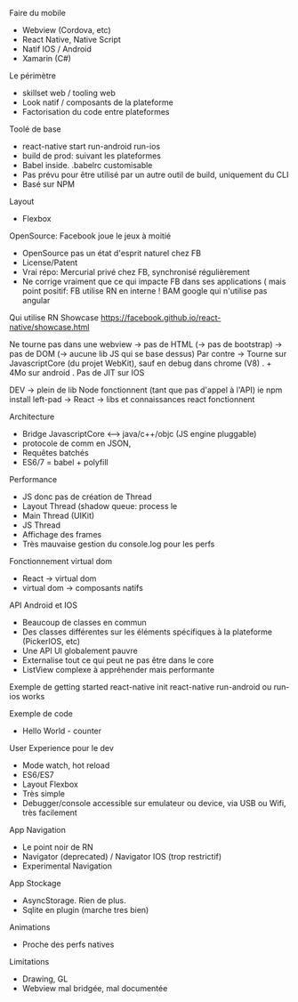 
Faire du mobile
- Webview (Cordova, etc)
- React Native, Native Script
- Natif IOS / Android
- Xamarin (C#)

Le périmètre
- skillset web / tooling web
- Look natif / composants de la plateforme
 - Factorisation du code entre plateformes

Toolé de base
- react-native start run-android run-ios
- build de prod: suivant les plateformes
- Babel inside. .babelrc customisable
- Pas prévu pour être utilisé par un autre outil de build, uniquement du CLI
- Basé sur NPM

Layout
- Flexbox

OpenSource: Facebook joue le jeux à moitié
- OpenSource pas un état d'esprit naturel chez FB
- License/Patent
- Vrai répo: Mercurial privé chez FB, synchronisé régulièrement
- Ne corrige vraiment que ce qui impacte FB dans ses applications (
  mais point positif: FB utilise RN en interne ! BAM google qui n'utilise pas angular

Qui utilise RN
Showcase https://facebook.github.io/react-native/showcase.html

Ne tourne pas dans une webview
-> pas de HTML (-> pas de bootstrap)
-> pas de DOM (-> aucune lib JS qui se base dessus)
Par contre
-> Tourne sur JavascriptCore (du projet WebKit), sauf en debug dans chrome (V8)
 . + 4Mo sur android
 . Pas de JIT sur IOS


DEV
 -> plein de lib Node fonctionnent (tant que pas d'appel à l'API)
   ie npm install left-pad
-> React -> libs et connaissances react fonctionnent

Architecture
- Bridge JavascriptCore <--> java/c++/objc
 (JS engine pluggable)
-  protocole de comm en JSON,
- Requêtes batchés
- ES6/7 = babel + polyfill


Performance
- JS donc pas de création de Thread
- Layout Thread (shadow queue: process le
- Main Thread (UIKit)
- JS Thread
- Affichage des frames
- Très mauvaise gestion du console.log pour les perfs

Fonctionnement virtual dom
- React -> virtual dom
- virtual dom -> composants natifs

API Android et IOS
- Beaucoup de classes en commun
- Des classes différentes sur les éléments spécifiques à la plateforme (PickerIOS, etc)
- Une API UI globalement pauvre
- Externalise tout ce qui peut ne pas être dans le core
- ListView complexe à appréhender mais performante

Exemple de getting started
 react-native init
 react-native run-android ou run-ios
 works

Exemple de code
- Hello World - counter

User Experience pour le dev
- Mode watch, hot reload
- ES6/ES7
- Layout Flexbox
- Très simple
- Debugger/console accessible sur emulateur ou device, via USB ou Wifi, très facilement

App Navigation
- Le point noir de RN
- Navigator (deprecated) / Navigator IOS (trop restrictif)
- Experimental Navigation

App Stockage
- AsyncStorage. Rien de plus.
- Sqlite en plugin (marche tres bien)

Animations
- Proche des perfs natives

Limitations
- Drawing, GL
- Webview mal bridgée, mal documentée

